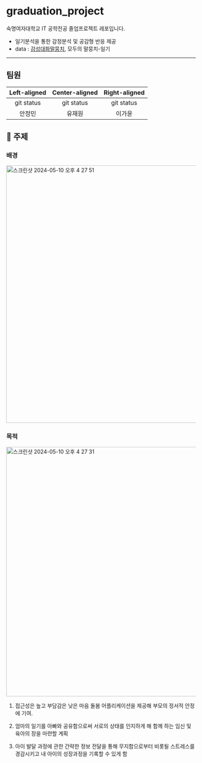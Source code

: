 # graduation_project
숙명여자대학교 IT 공학전공 졸업프로젝트 레포입니다.
- 일기분석을 통한 감정분석 및 공감형 반응 제공
- data : [감성대화말뭉치](https://www.aihub.or.kr/aihubdata/data/view.do?currMenu=115&topMenu=100&aihubDataSe=realm&dataSetSn=86), 모두의 말뭉치-일기
-------------------------
## 팀원

| Left-aligned  | Center-aligned | Right-aligned  |
| :-----------: | :------------: | :------------: |
| git status    |   git status   |    git status  |
| 안정민          |    유재원        |      이가윤     |


## 💜 주제
### 배경
<img width="685" alt="스크린샷 2024-05-10 오후 4 27 51" src="https://github.com/jeongmin1016/graduation_project/assets/109460178/6c9ee5dc-5e4c-47c5-933c-ed3b674ce9e7">

### 목적
<img width="664" alt="스크린샷 2024-05-10 오후 4 27 31" src="https://github.com/jeongmin1016/graduation_project/assets/109460178/66157bec-fbfb-4071-b71b-4423d1824bb1">

1. 접근성은 높고 부담감은 낮은 마음 돌봄 어플리케이션을 제공해 부모의 정서적 안정에 기여.      

2. 엄마의 일기를 아빠와 공유함으로써 서로의 상태를 인지하게 해 함께 하는 임신 및 육아의 장을 마련할 계획        
     
3. 아이 발달 과정에 관한 간략한 정보 전달을 통해 무지함으로부터 비롯될 스트레스를 경감시키고 내 아이의 성장과정을 기록할 수 있게 함
